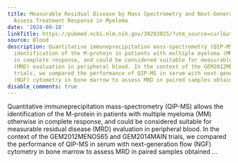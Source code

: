 ```yaml
---
title: Measurable Residual Disease by Mass Spectrometry and Next-Generation Flow to
  Assess Treatment Response in Myeloma
date: '2024-09-18'
linkTitle: https://pubmed.ncbi.nlm.nih.gov/39293025/?utm_source=curl&utm_medium=rss&utm_campaign=journals&utm_content=7603509&fc=None&ff=20240918184810&v=2.18.0.post9+e462414
source: Blood
description: Quantitative immuneprecipitation mass-spectrometry (QIP-MS) allows the
  identification of the M-protein in patients with multiple myeloma (MM) otherwise
  in complete response, and could be considered suitable for measurable residual disease
  (MRD) evaluation in peripheral blood. In the context of the GEM2012MENOS65 and GEM2014MAIN
  trials, we compared the performance of QIP-MS in serum with next-generation flow
  (NGF) cytometry in bone marrow to assess MRD in paired samples obtained ...
disable_comments: true
---
```

Quantitative immuneprecipitation mass-spectrometry (QIP-MS) allows the identification of the M-protein in patients with multiple myeloma (MM) otherwise in complete response, and could be considered suitable for measurable residual disease (MRD) evaluation in peripheral blood. In the context of the GEM2012MENOS65 and GEM2014MAIN trials, we compared the performance of QIP-MS in serum with next-generation flow (NGF) cytometry in bone marrow to assess MRD in paired samples obtained ...